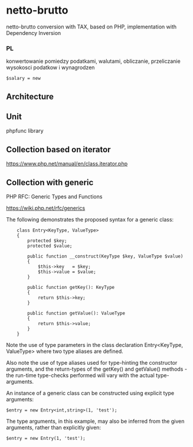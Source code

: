 # netto-brutto
netto-brutto conversion with TAX, based on PHP, implementation with Dependency Inversion

### PL
konwertowanie pomiedzy podatkami, walutami,
obliczanie, przeliczanie wysokosci podatkow i wynagrodzen


    $salary = new


## Architecture


## Unit

phpfunc library



## Collection based on iterator

https://www.php.net/manual/en/class.iterator.php



## Collection with generic

PHP RFC: Generic Types and Functions

https://wiki.php.net/rfc/generics

 The following demonstrates the proposed syntax for a generic class:


        class Entry<KeyType, ValueType>
        {
            protected $key;
            protected $value;

            public function __construct(KeyType $key, ValueType $value)
            {
                $this->key   = $key;
                $this->value = $value;
            }

            public function getKey(): KeyType
            {
                return $this->key;
            }

            public function getValue(): ValueType
            {
                return $this->value;
            }
        }

Note the use of type parameters in the class declaration Entry<KeyType, ValueType> where two type aliases are defined.

Also note the use of type aliases used for type-hinting the constructor arguments, and the return-types of the getKey() and getValue() methods - the run-time type-checks performed will vary with the actual type-arguments.


An instance of a generic class can be constructed using explicit type arguments:

    $entry = new Entry<int,string>(1, 'test');


The type arguments, in this example, may also be inferred from the given arguments, rather than explicitly given:

    $entry = new Entry(1, 'test');